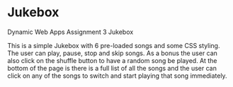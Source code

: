 # Jukebox
Dynamic Web Apps Assignment 3 Jukebox

This is a simple Jukebox with 6 pre-loaded songs and some CSS styling. The user can play, pause, stop and skip songs. As a bonus the user can also click on the shuffle button to have a random song be played. At the bottom of the page is there is a full list of all the songs and the user can click on any of the songs to switch and start playing that song immediately.
